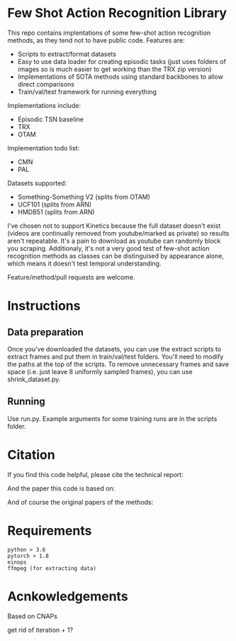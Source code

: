 # Few Shot Action Recognition Library

This repo contains implentations of some few-shot action recognition methods, as they tend not to have public code. Features are:

- Scripts to extract/format datasets
- Easy to use data loader for creating episodic tasks (just uses folders of images so is much easier to get working than the TRX zip version)
- Implementations of SOTA methods using standard backbones to allow direct comparisons
- Train/val/test framework for running everything

Implementations include:

- Episodic TSN baseline
- TRX
- OTAM

Implementation todo list:
- CMN
- PAL
    

Datasets supported:

- Something-Something V2 (splits from OTAM)
- UCF101 (splits from ARN)
- HMDB51 (splits from ARN)

I've chosen not to support Kinetics because the full dataset doesn't exist (videos are continually removed from youtube/marked as private) so results aren't repeatable. It's a pain to download as youtube can randomly block you scraping. Additionaly, it's not a very good test of few-shot action recognition methods as classes can be distinguised by appearance alone, which means it doesn't test temporal understanding.

Feature/method/pull requests are welcome.

# Instructions

## Data preparation

Once you've downloaded the datasets, you can use the extract scripts to extract frames and put them in train/val/test folders. You'll need to modify the paths at the top of the scripts.
To remove unnecessary frames and save space (i.e. just leave 8 uniformly sampled frames), you can use shrink_dataset.py.

## Running

Use run.py. Example arguments for some training runs are in the scripts folder.

# Citation

If you find this code helpful, please cite the technical report:

And the paper this code is based on:



And of course the original papers of the methods:




# Requirements

    python > 3.6
    pytorch > 1.8
    einops
    ffmpeg (for extracting data)

# Acnkowledgements

Based on CNAPs





get rid of iteration + 1?
